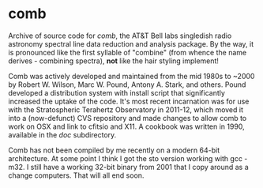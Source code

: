 # comb
Archive of source code for *comb*, the AT&amp;T Bell labs singledish radio astronomy spectral line data reduction and analysis package. By the way, it is pronounced like the first syllable of "combine" (from whence the name derives - combining spectra), **not** like the hair styling implement!

Comb was actively developed and maintained from the mid 1980s to ~2000 by Robert W. Wilson, Marc W. Pound, Antony A. Stark, and others.  Pound developed a distribution system with install script that significantly increased the uptake of the code.
It's most recent incarnation was for use with the Stratospheric Terahertz Observatory in 2011-12, which moved it into a (now-defunct) CVS repository and made changes to allow comb to work on OSX and link to cfitsio and X11.  A cookbook was written in 1990, available in the *doc* subdirectory.

Comb has not been compiled by me recently on a modern 64-bit architecture. At some point I think I got the sto version working with gcc -m32.  I still have a working 32-bit binary from 2001 that I copy around as a change computers.   That will all end soon.

